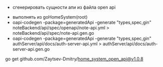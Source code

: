 * сгенерировать сущности апи из файла open api
 - выполнять из goHomeSystem(root)
 - oapi-codegen -package=generatedApi -generate "types,spec,gin" noteBackend/api/spec/openapi/note-api.yml > noteBackend/api/spec/note-api.gen.go
 - oapi-codegen -package=generatedApi -generate "types,spec,gin" authServer/api/docs/auth-server-api.yml > authServer/api/docs/auth-server-api.gen.go


go get github.com/Zaytsev-Dmitry/home_system_open_api@v1.0.8